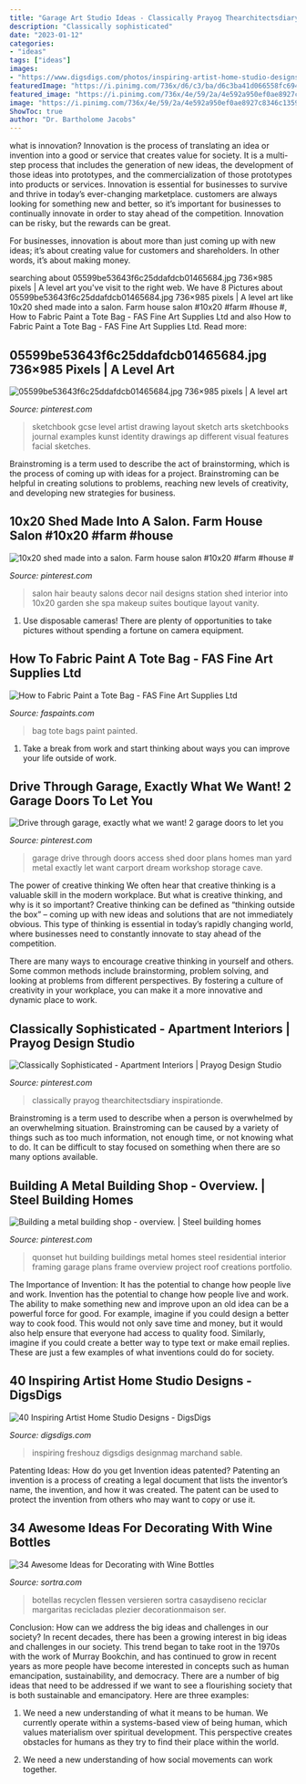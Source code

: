 ```yaml
---
title: "Garage Art Studio Ideas - Classically Prayog Thearchitectsdiary Inspirationde"
description: "Classically sophisticated"
date: "2023-01-12"
categories:
- "ideas"
tags: ["ideas"]
images:
- "https://www.digsdigs.com/photos/inspiring-artist-home-studio-designs-28-554x830.jpg"
featuredImage: "https://i.pinimg.com/736x/d6/c3/ba/d6c3ba41d066558fc6947609091efe28.jpg"
featured_image: "https://i.pinimg.com/736x/4e/59/2a/4e592a950ef0ae8927c8346c1359d770.jpg"
image: "https://i.pinimg.com/736x/4e/59/2a/4e592a950ef0ae8927c8346c1359d770.jpg"
ShowToc: true
author: "Dr. Bartholome Jacobs"
---
```



what is innovation?
Innovation is the process of translating an idea or invention into a good or service that creates value for society. It is a multi-step process that includes the generation of new ideas, the development of those ideas into prototypes, and the commercialization of those prototypes into products or services.
Innovation is essential for businesses to survive and thrive in today’s ever-changing marketplace. customers are always looking for something new and better, so it’s important for businesses to continually innovate in order to stay ahead of the competition. Innovation can be risky, but the rewards can be great.

For businesses, innovation is about more than just coming up with new ideas; it’s about creating value for customers and shareholders. In other words, it’s about making money.

	

		
searching about 05599be53643f6c25ddafdcb01465684.jpg 736×985 pixels | A level art you've visit to the right web. We have 8 Pictures about 05599be53643f6c25ddafdcb01465684.jpg 736×985 pixels | A level art like 10x20 shed made into a salon. Farm house salon #10x20 #farm #house #, How to Fabric Paint a Tote Bag - FAS Fine Art Supplies Ltd and also How to Fabric Paint a Tote Bag - FAS Fine Art Supplies Ltd. Read more:
		
    
## 05599be53643f6c25ddafdcb01465684.jpg 736×985 Pixels | A Level Art

<img loading=lazy src="https://i.pinimg.com/736x/4e/59/2a/4e592a950ef0ae8927c8346c1359d770.jpg" onerror="this.onerror=null;this.src='https://tse2.mm.bing.net/th?id=OIP.p2Pj9eoSX78e4j3l9exoUQHaJ6&amp;pid=15.1';" alt="05599be53643f6c25ddafdcb01465684.jpg 736×985 pixels | A level art">

_Source: pinterest.com_

>sketchbook gcse level artist drawing layout sketch arts sketchbooks journal examples kunst identity drawings ap different visual features facial sketches. 

	

Brainstroming is a term used to describe the act of brainstorming, which is the process of coming up with ideas for a project. Brainstroming can be helpful in creating solutions to problems, reaching new levels of creativity, and developing new strategies for business.

    
## 10x20 Shed Made Into A Salon. Farm House Salon #10x20 #farm #house #

<img loading=lazy src="https://i.pinimg.com/736x/79/08/93/79089363b3521b3debb6a444973ceac9.jpg" onerror="this.onerror=null;this.src='https://tse4.mm.bing.net/th?id=OIP.KaPWuhtOzlYE5mPUeMRIggHaJ3&amp;pid=15.1';" alt="10x20 shed made into a salon. Farm house salon #10x20 #farm #house #">

_Source: pinterest.com_

>salon hair beauty salons decor nail designs station shed interior into 10x20 garden she spa makeup suites boutique layout vanity. 

	

1. Use disposable cameras! There are plenty of opportunities to take pictures without spending a fortune on camera equipment.

    
## How To Fabric Paint A Tote Bag - FAS Fine Art Supplies Ltd

<img loading=lazy src="http://www.faspaints.com/uploads/4/7/2/6/47269167/bags3.jpg" onerror="this.onerror=null;this.src='https://tse2.mm.bing.net/th?id=OIP.JZJglxZrSvj649WLyobC-wAAAA&amp;pid=15.1';" alt="How to Fabric Paint a Tote Bag - FAS Fine Art Supplies Ltd">

_Source: faspaints.com_

>bag tote bags paint painted. 

	

1. Take a break from work and start thinking about ways you can improve your life outside of work.

    
## Drive Through Garage, Exactly What We Want! 2 Garage Doors To Let You

<img loading=lazy src="https://i.pinimg.com/736x/bc/b7/88/bcb7883d20aaf9bcd4cb033bff04b4f6.jpg" onerror="this.onerror=null;this.src='https://tse4.mm.bing.net/th?id=OIP.Ph76vFDYRPZdnrIt05DriAHaFi&amp;pid=15.1';" alt="Drive through garage, exactly what we want! 2 garage doors to let you">

_Source: pinterest.com_

>garage drive through doors access shed door plans homes man yard metal exactly let want carport dream workshop storage cave. 

	

The power of creative thinking
We often hear that creative thinking is a valuable skill in the modern workplace. But what is creative thinking, and why is it so important?
Creative thinking can be defined as “thinking outside the box” – coming up with new ideas and solutions that are not immediately obvious. This type of thinking is essential in today’s rapidly changing world, where businesses need to constantly innovate to stay ahead of the competition.

There are many ways to encourage creative thinking in yourself and others. Some common methods include brainstorming, problem solving, and looking at problems from different perspectives. By fostering a culture of creativity in your workplace, you can make it a more innovative and dynamic place to work.

    
## Classically Sophisticated - Apartment Interiors | Prayog Design Studio

<img loading=lazy src="https://i.pinimg.com/736x/61/2b/33/612b33a83a64d6b5781a68b660fe8799.jpg" onerror="this.onerror=null;this.src='https://tse4.mm.bing.net/th?id=OIP.2DWYPwnQlvptIkdz6y-NcgHaLH&amp;pid=15.1';" alt="Classically Sophisticated - Apartment Interiors | Prayog Design Studio">

_Source: pinterest.com_

>classically prayog thearchitectsdiary inspirationde. 

	

Brainstroming is a term used to describe when a person is overwhelmed by an overwhelming situation. Brainstroming can be caused by a variety of things such as too much information, not enough time, or not knowing what to do. It can be difficult to stay focused on something when there are so many options available.

    
## Building A Metal Building Shop - Overview. | Steel Building Homes

<img loading=lazy src="https://i.pinimg.com/736x/d6/c3/ba/d6c3ba41d066558fc6947609091efe28.jpg" onerror="this.onerror=null;this.src='https://tse1.mm.bing.net/th?id=OIP.ZXVbfvtPf6DjBjRsENdThgHaNK&amp;pid=15.1';" alt="Building a metal building shop - overview. | Steel building homes">

_Source: pinterest.com_

>quonset hut building buildings metal homes steel residential interior framing garage plans frame overview project roof creations portfolio. 

	

The Importance of Invention: It has the potential to change how people live and work.
Invention has the potential to change how people live and work. The ability to make something new and improve upon an old idea can be a powerful force for good. For example, imagine if you could design a better way to cook food. This would not only save time and money, but it would also help ensure that everyone had access to quality food. Similarly, imagine if you could create a better way to type text or make email replies. These are just a few examples of what inventions could do for society.

    
## 40 Inspiring Artist Home Studio Designs - DigsDigs

<img loading=lazy src="https://www.digsdigs.com/photos/inspiring-artist-home-studio-designs-28-554x830.jpg" onerror="this.onerror=null;this.src='https://tse3.mm.bing.net/th?id=OIP.o9hEFi4-XL7lwUxvRiUcSQHaLG&amp;pid=15.1';" alt="40 Inspiring Artist Home Studio Designs - DigsDigs">

_Source: digsdigs.com_

>inspiring freshouz digsdigs designmag marchand sable. 

	

Patenting Ideas: How do you get Invention ideas patented?
Patenting an invention is a process of creating a legal document that lists the inventor’s name, the invention, and how it was created. The patent can be used to protect the invention from others who may want to copy or use it.

    
## 34 Awesome Ideas For Decorating With Wine Bottles

<img loading=lazy src="https://www.sortra.com/wp-content/uploads/2014/08/wine-bottle-decoration01.jpg" onerror="this.onerror=null;this.src='https://tse4.mm.bing.net/th?id=OIP.8rfDceGRHog-DePydJCQawHaJ6&amp;pid=15.1';" alt="34 Awesome Ideas for Decorating with Wine Bottles">

_Source: sortra.com_

>botellas recyclen flessen versieren sortra casaydiseno reciclar margaritas recicladas plezier decorationmaison ser. 

	

Conclusion: How can we address the big ideas and challenges in our society?
In recent decades, there has been a growing interest in big ideas and challenges in our society. This trend began to take root in the 1970s with the work of Murray Bookchin, and has continued to grow in recent years as more people have become interested in concepts such as human emancipation, sustainability, and democracy.
There are a number of big ideas that need to be addressed if we want to see a flourishing society that is both sustainable and emancipatory. Here are three examples:

1) We need a new understanding of what it means to be human. We currently operate within a systems-based view of being human, which values materialism over spiritual development. This perspective creates obstacles for humans as they try to find their place within the world.

2) We need a new understanding of how social movements can work together.

